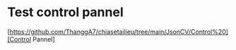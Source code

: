 # Test control pannel


[https://github.com/ThanggA7/chiasetailieu/tree/main/JsonCV/Control%20][Control Pannel]

